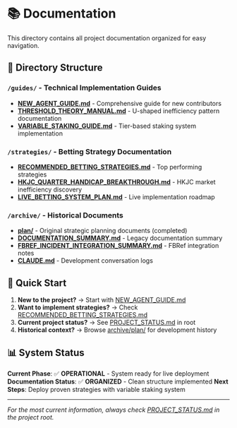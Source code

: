 # 📚 Documentation

This directory contains all project documentation organized for easy navigation.

## 📁 Directory Structure

### `/guides/` - Technical Implementation Guides
- **[NEW_AGENT_GUIDE.md](guides/NEW_AGENT_GUIDE.md)** - Comprehensive guide for new contributors
- **[THRESHOLD_THEORY_MANUAL.md](guides/THRESHOLD_THEORY_MANUAL.md)** - U-shaped inefficiency pattern documentation  
- **[VARIABLE_STAKING_GUIDE.md](guides/VARIABLE_STAKING_GUIDE.md)** - Tier-based staking system implementation

### `/strategies/` - Betting Strategy Documentation
- **[RECOMMENDED_BETTING_STRATEGIES.md](strategies/RECOMMENDED_BETTING_STRATEGIES.md)** - Top performing strategies
- **[HKJC_QUARTER_HANDICAP_BREAKTHROUGH.md](strategies/HKJC_QUARTER_HANDICAP_BREAKTHROUGH.md)** - HKJC market inefficiency discovery
- **[LIVE_BETTING_SYSTEM_PLAN.md](strategies/LIVE_BETTING_SYSTEM_PLAN.md)** - Live implementation roadmap

### `/archive/` - Historical Documents
- **[plan/](archive/plan/)** - Original strategic planning documents (completed)
- **[DOCUMENTATION_SUMMARY.md](archive/DOCUMENTATION_SUMMARY.md)** - Legacy documentation summary
- **[FBREF_INCIDENT_INTEGRATION_SUMMARY.md](archive/FBREF_INCIDENT_INTEGRATION_SUMMARY.md)** - FBRef integration notes
- **[CLAUDE.md](archive/CLAUDE.md)** - Development conversation logs

## 🚀 Quick Start

1. **New to the project?** → Start with [NEW_AGENT_GUIDE.md](guides/NEW_AGENT_GUIDE.md)
2. **Want to implement strategies?** → Check [RECOMMENDED_BETTING_STRATEGIES.md](strategies/RECOMMENDED_BETTING_STRATEGIES.md)
3. **Current project status?** → See [PROJECT_STATUS.md](../PROJECT_STATUS.md) in root
4. **Historical context?** → Browse [archive/plan/](archive/plan/) for development history

## 📊 System Status

**Current Phase**: ✅ **OPERATIONAL** - System ready for live deployment
**Documentation Status**: ✅ **ORGANIZED** - Clean structure implemented
**Next Steps**: Deploy proven strategies with variable staking system

---

*For the most current information, always check [PROJECT_STATUS.md](../PROJECT_STATUS.md) in the project root.* 